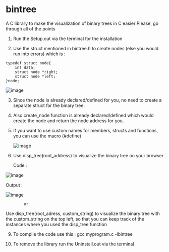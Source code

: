 # bintree
A C library to make the visualization of binary trees in C easier
Please, go through all of the points


1) Run the Setup.out via the terminal for the installation

2) Use the struct mentioned in bintree.h to create nodes (else you would run into errors)
   which is :

```
typedef struct node{
    int data;
    struct node *right;
    struct node *left;
}node;
```
![image](https://github.com/Hruthik0x/bintree/assets/69683617/548f4986-b44d-41bc-a1d9-a6a93267fae5)


3) Since the node is already declared/defined for you, no need to create a separate struct for the binary tree.

4) Also create_node function is already declared/defined which would create the node and return the node address for you.

5) If you want to use custom names for members, structs and functions, you can use the macro (#define)
   
   ![image](https://github.com/Hruthik0x/bintree/assets/69683617/86509516-4046-4868-af84-3b27455d6b2a)

	
6) Use disp_tree(root_address) to visualize the binary tree on your browser

   Code :
   
![image](https://github.com/Hruthik0x/bintree/assets/69683617/f97ecf55-de99-492e-95ff-e9efd896d733)

   Output :

   ![image](https://github.com/Hruthik0x/bintree/assets/69683617/63cc8cd2-5f1f-468e-a470-b31bec9a2570)

			or
   
   Use disp_tree(root_adress, custom_string) to visualize the binary tree with the custom_string on the top left, 
   so that you can keep track of the instances where you used the disp_tree function
   
9) To compile the code use this :
	gcc myprogram.c -lbintree
	
10) To remove the library run the Uninstall.out via the terminal
	
	

